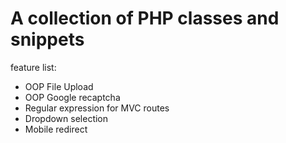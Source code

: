 # A collection of PHP classes and snippets

feature list:

 * OOP File Upload
 * OOP Google recaptcha
 * Regular expression for MVC routes
 * Dropdown selection 
 * Mobile redirect
